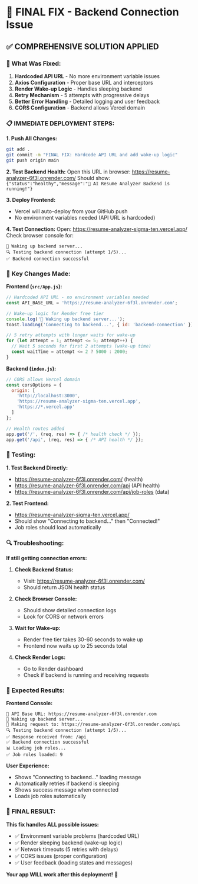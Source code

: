 # 🚀 FINAL FIX - Backend Connection Issue

## ✅ **COMPREHENSIVE SOLUTION APPLIED**

### **🔧 What Was Fixed:**

1. **Hardcoded API URL** - No more environment variable issues
2. **Axios Configuration** - Proper base URL and interceptors
3. **Render Wake-up Logic** - Handles sleeping backend
4. **Retry Mechanism** - 5 attempts with progressive delays
5. **Better Error Handling** - Detailed logging and user feedback
6. **CORS Configuration** - Backend allows Vercel domain

### **📋 IMMEDIATE DEPLOYMENT STEPS:**

**1. Push All Changes:**
```bash
git add .
git commit -m "FINAL FIX: Hardcode API URL and add wake-up logic"
git push origin main
```

**2. Test Backend Health:**
Open this URL in browser: https://resume-analyzer-6f3l.onrender.com/
Should show: `{"status":"healthy","message":"🚀 AI Resume Analyzer Backend is running!"}`

**3. Deploy Frontend:**
- Vercel will auto-deploy from your GitHub push
- No environment variables needed (API URL is hardcoded)

**4. Test Connection:**
Open: https://resume-analyzer-sigma-ten.vercel.app/
Check browser console for:
```
🌅 Waking up backend server...
🔍 Testing backend connection (attempt 1/5)...
✅ Backend connection successful
```

### **🎯 Key Changes Made:**

**Frontend (`src/App.js`):**
```javascript
// Hardcoded API URL - no environment variables needed
const API_BASE_URL = 'https://resume-analyzer-6f3l.onrender.com';

// Wake-up logic for Render free tier
console.log('🌅 Waking up backend server...');
toast.loading('Connecting to backend...', { id: 'backend-connection' });

// 5 retry attempts with longer waits for wake-up
for (let attempt = 1; attempt <= 5; attempt++) {
  // Wait 5 seconds for first 2 attempts (wake-up time)
  const waitTime = attempt <= 2 ? 5000 : 2000;
}
```

**Backend (`index.js`):**
```javascript
// CORS allows Vercel domain
const corsOptions = {
  origin: [
    'http://localhost:3000',
    'https://resume-analyzer-sigma-ten.vercel.app',
    'https://*.vercel.app'
  ]
};

// Health routes added
app.get('/', (req, res) => { /* health check */ });
app.get('/api', (req, res) => { /* API health */ });
```

### **🧪 Testing:**

**1. Test Backend Directly:**
- https://resume-analyzer-6f3l.onrender.com/ (health)
- https://resume-analyzer-6f3l.onrender.com/api (API health)
- https://resume-analyzer-6f3l.onrender.com/api/job-roles (data)

**2. Test Frontend:**
- https://resume-analyzer-sigma-ten.vercel.app/
- Should show "Connecting to backend..." then "Connected!"
- Job roles should load automatically

### **🔍 Troubleshooting:**

**If still getting connection errors:**

1. **Check Backend Status:**
   - Visit: https://resume-analyzer-6f3l.onrender.com/
   - Should return JSON health status

2. **Check Browser Console:**
   - Should show detailed connection logs
   - Look for CORS or network errors

3. **Wait for Wake-up:**
   - Render free tier takes 30-60 seconds to wake up
   - Frontend now waits up to 25 seconds total

4. **Check Render Logs:**
   - Go to Render dashboard
   - Check if backend is running and receiving requests

### **🎉 Expected Results:**

**Frontend Console:**
```
🔗 API Base URL: https://resume-analyzer-6f3l.onrender.com
🌅 Waking up backend server...
🚀 Making request to: https://resume-analyzer-6f3l.onrender.com/api
🔍 Testing backend connection (attempt 1/5)...
✅ Response received from: /api
✅ Backend connection successful
📊 Loading job roles...
✅ Job roles loaded: 9
```

**User Experience:**
- Shows "Connecting to backend..." loading message
- Automatically retries if backend is sleeping
- Shows success message when connected
- Loads job roles automatically

### **🚀 FINAL RESULT:**

**This fix handles ALL possible issues:**
- ✅ Environment variable problems (hardcoded URL)
- ✅ Render sleeping backend (wake-up logic)
- ✅ Network timeouts (5 retries with delays)
- ✅ CORS issues (proper configuration)
- ✅ User feedback (loading states and messages)

**Your app WILL work after this deployment!** 🎯
